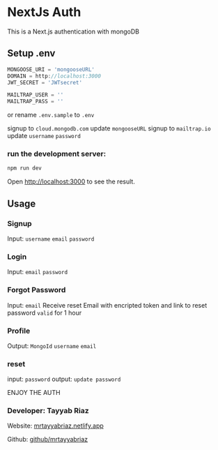 # NextJs Auth

This is a Next.js authentication with mongoDB

## Setup .env

```js
MONGOOSE_URI = 'mongooseURL'
DOMAIN = http://localhost:3000
JWT_SECRET = 'JWTsecret'

MAILTRAP_USER = ''
MAILTRAP_PASS = ''
```

or rename `.env.sample` to `.env`

signup to `cloud.mongodb.com` update `mongooseURL`
signup to `mailtrap.io` update `username` `password`

### run the development server:

```bash
npm run dev
```

Open [http://localhost:3000](http://localhost:3000) to see the result.

## Usage

### Signup

Input: `username` `email` `password`

### Login

Input: `email` `password`

### Forgot Password

Input: `email`
Receive reset Email with encripted token and link to reset password `valid` for 1 hour

### Profile

Output: `MongoId` `username` `email`

### reset

input: `password`
output: `update password`

ENJOY THE AUTH

### Developer: **Tayyab Riaz**

Website: [mrtayyabriaz.netlify.app](https://mrtayyabriaz.netlify.app/)

Github: [github/mrtayyabriaz](github.com/mrtayyabriaz)

